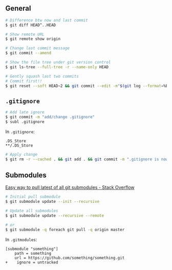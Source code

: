 ## General

```sh
# Difference btw now and last commit
$ git diff HEAD^..HEAD
```

```sh
# Show remote URL
$ git remote show origin
```

```sh
# Change last commit message
$ git commit --amend
```

```sh
# Show the file tree under git version control
$ git ls-tree --full-tree -r --name-only HEAD
```

```sh
# Gently squash last two commits
# Commit first!!
$ git reset --soft HEAD~2 && git commit --edit -m"$(git log --format=%B --reverse HEAD..HEAD@{1})"
```


## `.gitignore`

```sh
# Add late ignore
$ git commit -m "add/change .gitignore"
$ subl .gitignore
```

In `.gitignore`:

```
.DS_Store
**/.DS_Store
```


```sh
# Apply change
$ git rm -r --cached . && git add . && git commit -m ".gitignore is now working"
```


## Submodules

[Easy way to pull latest of all git submodules - Stack Overflow](https://stackoverflow.com/questions/1030169/easy-way-to-pull-latest-of-all-git-submodules)

```sh
# Initial pull submodule
$ git submodule update --init --recursive
```

```sh
# Update all submodules
$ git submodule update --recursive --remote

# or
$ git submodule -q foreach git pull -q origin master
```

In `.gitmodules`:

```
[submodule "something"]
    path = something
    url = https://github.com/something/something.git
+    ignore = untracked
```
